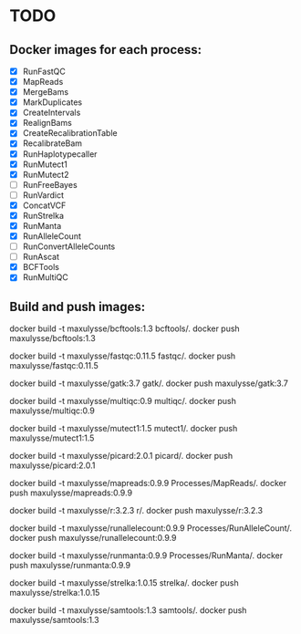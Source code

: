 # TODO

## Docker images for each process:

- [x] RunFastQC
- [x] MapReads
- [x] MergeBams
- [x] MarkDuplicates
- [x] CreateIntervals
- [x] RealignBams
- [x] CreateRecalibrationTable
- [x] RecalibrateBam
- [x] RunHaplotypecaller
- [x] RunMutect1
- [x] RunMutect2
- [ ] RunFreeBayes
- [ ] RunVardict
- [x] ConcatVCF
- [x] RunStrelka
- [x] RunManta
- [x] RunAlleleCount
- [ ] RunConvertAlleleCounts
- [ ] RunAscat
- [x] BCFTools
- [x] RunMultiQC

## Build and push images:
docker build -t maxulysse/bcftools:1.3 bcftools/.
docker push maxulysse/bcftools:1.3

docker build -t maxulysse/fastqc:0.11.5 fastqc/.
docker push maxulysse/fastqc:0.11.5

docker build -t maxulysse/gatk:3.7 gatk/.
docker push maxulysse/gatk:3.7

docker build -t maxulysse/multiqc:0.9 multiqc/.
docker push maxulysse/multiqc:0.9

docker build -t maxulysse/mutect1:1.5 mutect1/.
docker push maxulysse/mutect1:1.5

docker build -t maxulysse/picard:2.0.1 picard/.
docker push maxulysse/picard:2.0.1

docker build -t maxulysse/mapreads:0.9.9 Processes/MapReads/.
docker push maxulysse/mapreads:0.9.9

docker build -t maxulysse/r:3.2.3 r/.
docker push maxulysse/r:3.2.3

docker build -t maxulysse/runallelecount:0.9.9 Processes/RunAlleleCount/.
docker push maxulysse/runallelecount:0.9.9

docker build -t maxulysse/runmanta:0.9.9 Processes/RunManta/.
docker push maxulysse/runmanta:0.9.9

docker build -t maxulysse/strelka:1.0.15 strelka/.
docker push maxulysse/strelka:1.0.15

docker build -t maxulysse/samtools:1.3 samtools/.
docker push maxulysse/samtools:1.3

